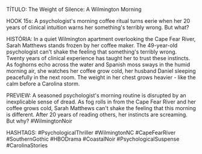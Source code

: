 TÍTULO: The Weight of Silence: A Wilmington Morning

HOOK 15s:
A psychologist's morning coffee ritual turns eerie when her 20 years of clinical intuition warns her something's terribly wrong. But what?

HISTÓRIA:
In a quiet Wilmington apartment overlooking the Cape Fear River, Sarah Matthews stands frozen by her coffee maker. The 49-year-old psychologist can't shake the feeling that something's terribly wrong. Twenty years of clinical experience has taught her to trust these instincts. As foghorns echo across the water and Spanish moss sways in the humid morning air, she watches her coffee grow cold, her husband Daniel sleeping peacefully in the next room. The weight in her chest grows heavier - like the calm before a Carolina storm.

PREVIEW:
A seasoned psychologist's morning routine is disrupted by an inexplicable sense of dread. As fog rolls in from the Cape Fear River and her coffee grows cold, Sarah Matthews can't shake the feeling that this morning is different. After 20 years of reading others, her instincts are screaming. But why? #WilmingtonNoir

HASHTAGS:
#PsychologicalThriller #WilmingtonNC #CapeFearRiver #SouthernGothic #HBODrama #CoastalNoir #PsychologicalSuspense #CarolinaStories